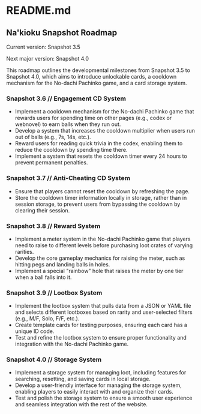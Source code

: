 # README.md

## Na'kioku Snapshot Roadmap

Current version: Snapshot 3.5

Next major version: Snapshot 4.0

This roadmap outlines the developmental milestones from Snapshot 3.5 to Snapshot 4.0, which aims to introduce unlockable cards, a cooldown mechanism for the No-dachi Pachinko game, and a card storage system.

### Snapshot 3.6 // Engagement CD System
- Implement a cooldown mechanism for the No-dachi Pachinko game that rewards users for spending time on other pages (e.g., codex or webnovel) to earn balls when they run out.
- Develop a system that increases the cooldown multiplier when users run out of balls (e.g., 7s, 14s, etc.).
- Reward users for reading quick trivia in the codex, enabling them to reduce the cooldown by spending time there.
- Implement a system that resets the cooldown timer every 24 hours to prevent permanent penalties.

### Snapshot 3.7 // Anti-Cheating CD System
- Ensure that players cannot reset the cooldown by refreshing the page.
- Store the cooldown timer information locally in storage, rather than in session storage, to prevent users from bypassing the cooldown by clearing their session.

### Snapshot 3.8 // Reward System
- Implement a meter system in the No-dachi Pachinko game that players need to raise to different levels before purchasing loot crates of varying rarities.
- Develop the core gameplay mechanics for raising the meter, such as hitting pegs and landing balls in holes.
- Implement a special "rainbow" hole that raises the meter by one tier when a ball falls into it.

### Snapshot 3.9 // Lootbox System
- Implement the lootbox system that pulls data from a JSON or YAML file and selects different lootboxes based on rarity and user-selected filters (e.g., M/F, Solo, F/F, etc.).
- Create template cards for testing purposes, ensuring each card has a unique ID code.
- Test and refine the lootbox system to ensure proper functionality and integration with the No-dachi Pachinko game.

### Snapshot 4.0 // Storage System
- Implement a storage system for managing loot, including features for searching, resetting, and saving cards in local storage.
- Develop a user-friendly interface for managing the storage system, enabling players to easily interact with and organize their cards.
- Test and polish the storage system to ensure a smooth user experience and seamless integration with the rest of the website.
